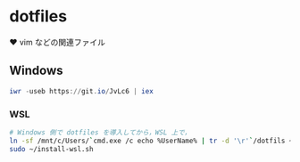 # dotfiles

❤ vim などの関連ファイル

## Windows

```powershell
iwr -useb https://git.io/JvLc6 | iex
```

### WSL

```bash
# Windows 側で dotfiles を導入してから，WSL 上で，
ln -sf /mnt/c/Users/`cmd.exe /c echo %UserName% | tr -d '\r'`/dotfils ~
sudo ~/install-wsl.sh
```

